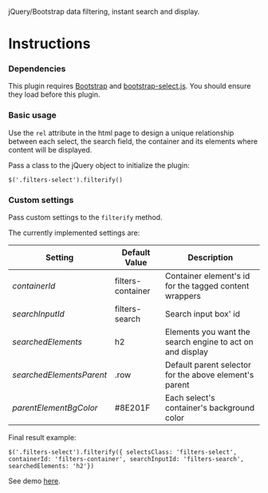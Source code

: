 jQuery/Bootstrap data filtering, instant search and display.

# Instructions
### Dependencies
This plugin requires [Bootstrap](http://getbootstrap.com) and [bootstrap-select.js](https://silviomoreto.github.io/bootstrap-select/). You should ensure they load before this plugin.
### Basic usage
Use the `rel` attribute in the html page to design a unique relationship between each select, the search field, the container and its elements where content will be displayed.

Pass a class to the jQuery object to initialize the plugin:

    $('.filters-select').filterify()

### Custom settings
Pass custom settings to the `filterify` method.

The currently implemented settings are:

| Setting            | Default Value       | Description                                                 |
| ------------------ | ------------------- | ----------------------------------------------------------- |
| *containerId*      | filters-container   | Container element's id for the tagged content wrappers      |
| *searchInputId*    | filters-search      | Search input box' id                                        |
| *searchedElements* | h2                  | Elements you want the search engine to act on and display   |
| *searchedElementsParent* | .row                | Default parent selector for the above element's parent      |
| *parentElementBgColor* | #8E201F         | Each select's container's background color                  |

Final result example:

    $('.filters-select').filterify({ selectsClass: 'filters-select', containerId: 'filters-container', searchInputId: 'filters-search', searchedElements: 'h2'})

See demo [here](http://www.niccolomineo.com/demos/filterify/).